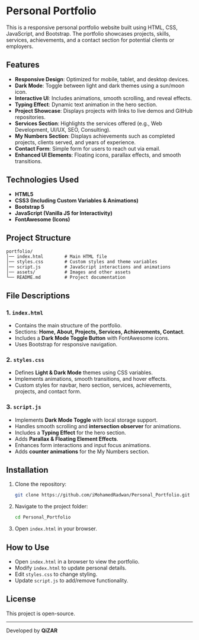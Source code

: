 # Personal Portfolio

This is a responsive personal portfolio website built using HTML, CSS, JavaScript, and Bootstrap. The portfolio showcases projects, skills, services, achievements, and a contact section for potential clients or employers.

## Features
- **Responsive Design**: Optimized for mobile, tablet, and desktop devices.
- **Dark Mode**: Toggle between light and dark themes using a sun/moon icon.
- **Interactive UI**: Includes animations, smooth scrolling, and reveal effects.
- **Typing Effect**: Dynamic text animation in the hero section.
- **Project Showcase**: Displays projects with links to live demos and GitHub repositories.
- **Services Section**: Highlights the services offered (e.g., Web Development, UI/UX, SEO, Consulting).
- **My Numbers Section**: Displays achievements such as completed projects, clients served, and years of experience.
- **Contact Form**: Simple form for users to reach out via email.
- **Enhanced UI Elements**: Floating icons, parallax effects, and smooth transitions.

## Technologies Used
- **HTML5**
- **CSS3 (Including Custom Variables & Animations)**
- **Bootstrap 5**
- **JavaScript (Vanilla JS for Interactivity)**
- **FontAwesome (Icons)**

## Project Structure
```
portfolio/
│── index.html        # Main HTML file
│── styles.css        # Custom styles and theme variables
│── script.js         # JavaScript interactions and animations
│── assets/           # Images and other assets
└── README.md         # Project documentation
```

## File Descriptions
### 1. `index.html`
- Contains the main structure of the portfolio.
- Sections: **Home, About, Projects, Services, Achievements, Contact**.
- Includes a **Dark Mode Toggle Button** with FontAwesome icons.
- Uses Bootstrap for responsive navigation.

### 2. `styles.css`
- Defines **Light & Dark Mode** themes using CSS variables.
- Implements animations, smooth transitions, and hover effects.
- Custom styles for navbar, hero section, services, achievements, projects, and contact form.

### 3. `script.js`
- Implements **Dark Mode Toggle** with local storage support.
- Handles smooth scrolling and **intersection observer** for animations.
- Includes a **Typing Effect** for the hero section.
- Adds **Parallax & Floating Element Effects**.
- Enhances form interactions and input focus animations.
- Adds **counter animations** for the My Numbers section.

## Installation
1. Clone the repository:
   ```sh
   git clone https://github.com/iMohamedRadwan/Personal_Portfolio.git
   ```
2. Navigate to the project folder:
   ```sh
   cd Personal_Portfolio
   ```
3. Open `index.html` in your browser.

## How to Use
- Open `index.html` in a browser to view the portfolio.
- Modify `index.html` to update personal details.
- Edit `styles.css` to change styling.
- Update `script.js` to add/remove functionality.

## License
This project is open-source.

---
Developed by **QiZAR**


